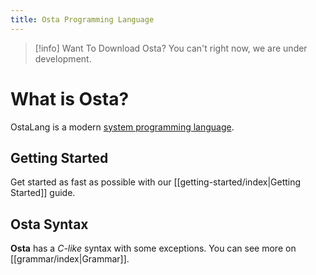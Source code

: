 ```yaml
---
title: Osta Programming Language
---
```

> [!info] Want To Download Osta?
> You can't right now, we are under development.
# What is Osta?
OstaLang is a modern [system programming language](https://en.wikipedia.org/wiki/System_programming_language).
## Getting Started
Get started as fast as possible with our [[getting-started/index|Getting Started]] guide.
## Osta Syntax
**Osta** has a _C-like_ syntax with some exceptions. You can see more on [[grammar/index|Grammar]].